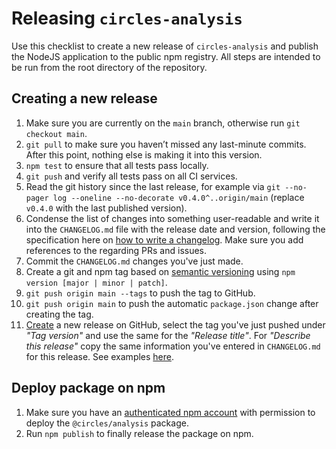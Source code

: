 # Releasing `circles-analysis`

Use this checklist to create a new release of `circles-analysis` and publish the NodeJS application to the public npm registry. All steps are intended to be run from the root directory of the repository.

## Creating a new release

1. Make sure you are currently on the `main` branch, otherwise run `git checkout main`.
2. `git pull` to make sure you haven’t missed any last-minute commits. After this point, nothing else is making it into this version.
3. `npm test` to ensure that all tests pass locally.
4. `git push` and verify all tests pass on all CI services.
5. Read the git history since the last release, for example via `git --no-pager log --oneline --no-decorate v0.4.0^..origin/main` (replace `v0.4.0` with the last published version).
6. Condense the list of changes into something user-readable and write it into the `CHANGELOG.md` file with the release date and version, following the specification here on [how to write a changelog](https://keepachangelog.com/en/1.0.0/). Make sure you add references to the regarding PRs and issues.
7. Commit the `CHANGELOG.md` changes you've just made.
8. Create a git and npm tag based on [semantic versioning](https://semver.org/) using `npm version [major | minor | patch]`.
9. `git push origin main --tags` to push the tag to GitHub.
10. `git push origin main` to push the automatic `package.json` change after creating the tag.
11. [Create](https://github.com/CirclesUBI/circles-analysis/releases/new) a new release on GitHub, select the tag you've just pushed under *"Tag version"* and use the same for the *"Release title"*. For *"Describe this release"* copy the same information you've entered in `CHANGELOG.md` for this release. See examples [here](https://github.com/CirclesUBI/circles-analysis/releases).

## Deploy package on npm

1. Make sure you have an [authenticated npm account](https://docs.npmjs.com/cli/v7/commands/npm-adduser) with permission to deploy the `@circles/analysis` package.
2. Run `npm publish` to finally release the package on npm.
